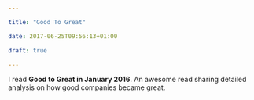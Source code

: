 ```yaml
---

title: "Good To Great"

date: 2017-06-25T09:56:13+01:00

draft: true

---
```


I read **Good to Great in January 2016**. An awesome read sharing detailed analysis on how good companies became great.
